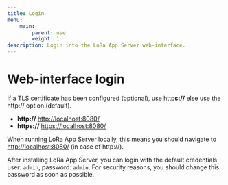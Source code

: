 ```yaml
---
title: Login
menu:
    main:
        parent: use
        weight: 1
description: Login into the LoRa App Server web-interface.
---
```


# Web-interface login

If a TLS certificate has been configured (optional), use http**s://**
else use the http:// option (default).

* **http://** [http://localhost:8080/](http://localhost:8080/)
* **https://** [https://localhost:8080/](https://localhost:8080/)


When running LoRa App Server locally, this means you should navigate to
[http://localhost:8080/](http://localhost:8080) (in case of http://).

After installing LoRa App Server, you can login with the default credentials
user: `admin`, password: `admin`. For security reasons, you should change
this password as soon as possible.
